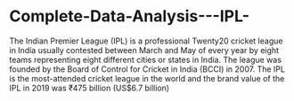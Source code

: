 # Complete-Data-Analysis---IPL-

The Indian Premier League (IPL) is a professional Twenty20 cricket league in India usually contested between March and May of every year by eight teams representing eight different cities or states in India. The league was founded by the Board of Control for Cricket in India (BCCI) in 2007. The IPL is the most-attended cricket league in the world and the brand value of the IPL in 2019 was ₹475 billion (US$6.7 billion)
